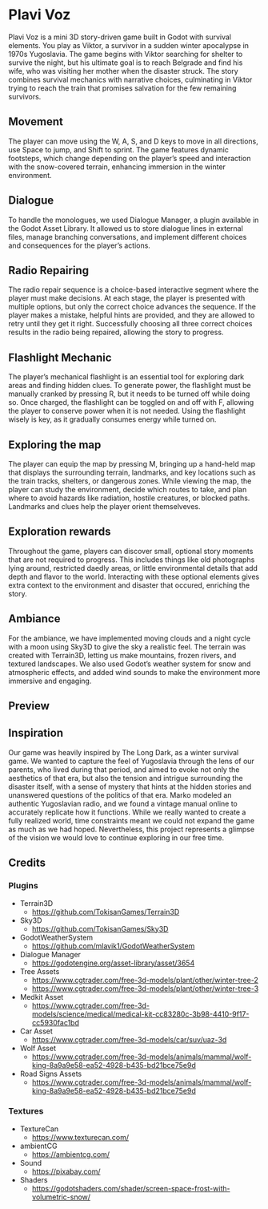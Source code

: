 #  Plavi Voz

Plavi Voz is a mini 3D story-driven game built in Godot with survival elements. You play as Viktor, a survivor in a sudden winter apocalypse in 1970s Yugoslavia.
The game begins with Viktor searching for shelter to survive the night, but his ultimate goal is to reach Belgrade and find his wife, who was visiting her mother when the disaster struck.
The story combines survival mechanics with narrative choices, culminating in Viktor trying to reach the train that promises salvation for the few remaining survivors.

## Movement

The player can move using the W, A, S, and D keys to move in all directions, use Space to jump, and Shift to sprint.
The game features dynamic footsteps, which change depending on the player’s speed and interaction with the snow-covered terrain, enhancing immersion in the winter environment.

## Dialogue

To handle the monologues, we used Dialogue Manager, a plugin available in the Godot Asset Library.
It allowed us to store dialogue lines in external files, manage branching conversations, and implement different choices and consequences for the player’s actions.


## Radio Repairing

The radio repair sequence is a choice-based interactive segment where the player must make decisions.
At each stage, the player is presented with multiple options, but only the correct choice advances the sequence.
If the player makes a mistake, helpful hints are provided, and they are allowed to retry until they get it right.
Successfully choosing all three correct choices results in the radio being repaired, allowing the story to progress.

## Flashlight Mechanic

The player’s mechanical flashlight is an essential tool for exploring dark areas and finding hidden clues.
To generate power, the flashlight must be manually cranked by pressing R, but it needs to be turned off while doing so.
Once charged, the flashlight can be toggled on and off with F, allowing the player to conserve power when it is not needed.
Using the flashlight wisely is key, as it gradually consumes energy while turned on.

## Exploring the map

The player can equip the map by pressing M, bringing up a hand-held map that displays the surrounding terrain, landmarks, and key locations such as the train tracks, shelters, or dangerous zones.
While viewing the map, the player can study the environment, decide which routes to take, and plan where to avoid hazards like radiation, hostile creatures, or blocked paths.
Landmarks and clues help the player orient themselveves.


## Exploration rewards
Throughout the game, players can discover small, optional story moments that are not required to progress.
This includes things like old photographs lying around, restricted daedly areas, or little environmental details that add depth and flavor to the world.
Interacting with these optional elements gives extra context to the environment and disaster that occured, enriching the story.


## Ambiance

For the ambiance, we have implemented moving clouds and a night cycle with a moon using Sky3D to give the sky a realistic feel.
The terrain was created with Terrain3D, letting us make mountains, frozen rivers, and textured landscapes.
We also used Godot’s weather system for snow and atmospheric effects, and added wind sounds to make the environment more immersive and engaging.


## Preview



## Inspiration

Our game was heavily inspired by The Long Dark, as a winter survival game. We wanted to capture the feel of Yugoslavia through the lens of our parents, who lived during that period, and aimed to evoke not only the aesthetics of that era, but also the tension and intrigue surrounding the disaster itself, with a sense of mystery that hints at the hidden stories and unanswered questions of the politics of that era.
Marko modeled an authentic Yugoslavian radio, and we found a vintage manual online to accurately replicate how it functions.
While we really wanted to create a fully realized world, time constraints meant we could not expand the game as much as we had hoped.
Nevertheless, this project represents a glimpse of the vision we would love to continue exploring in our free time.

## Credits

### Plugins

- Terrain3D
    - https://github.com/TokisanGames/Terrain3D
- Sky3D
    - https://github.com/TokisanGames/Sky3D
- GodotWeatherSystem
    - https://github.com/mlavik1/GodotWeatherSystem
- Dialogue Manager
    - https://godotengine.org/asset-library/asset/3654
- Tree Assets
    - https://www.cgtrader.com/free-3d-models/plant/other/winter-tree-2
    - https://www.cgtrader.com/free-3d-models/plant/other/winter-tree-3
- Medkit Asset
  - https://www.cgtrader.com/free-3d-models/science/medical/medical-kit-cc83280c-3b98-4410-9f17-cc5930fac1bd
- Car Asset
  - https://www.cgtrader.com/free-3d-models/car/suv/uaz-3d
- Wolf Asset
  - https://www.cgtrader.com/free-3d-models/animals/mammal/wolf-king-8a9a9e58-ea52-4928-b435-bd21bce75e9d
- Road Signs Assets
  - https://www.cgtrader.com/free-3d-models/animals/mammal/wolf-king-8a9a9e58-ea52-4928-b435-bd21bce75e9d

### Textures

- TextureCan
  - https://www.texturecan.com/
- ambientCG
  - https://ambientcg.com/
- Sound
    - https://pixabay.com/
- Shaders
    - https://godotshaders.com/shader/screen-space-frost-with-volumetric-snow/



